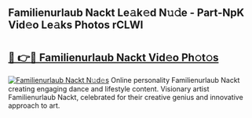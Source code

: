 ## Familienurlaub Nackt Le𝚊k𝚎d N𝚞𝚍e - Part-NpK Vid𝚎o Le𝚊ks Photos rCLWI

# <h2><a href="http://fb6hps.evod.top/?m=Familienurlaub+Nackt">🔗 👉🔴 Familienurlaub Nackt Vid𝚎o Ph𝚘t𝚘s</a></h2>

[![Familienurlaub Nackt N𝚞d𝚎s](https://i.imgur.com/8V9OHl7.gif)](http://fb6hps.evod.top/?m=Familienurlaub+Nackt)
Online personality Familienurlaub Nackt creating engaging dance and lifestyle content. Visionary artist Familienurlaub Nackt, celebrated for their creative genius and innovative approach to art. 
